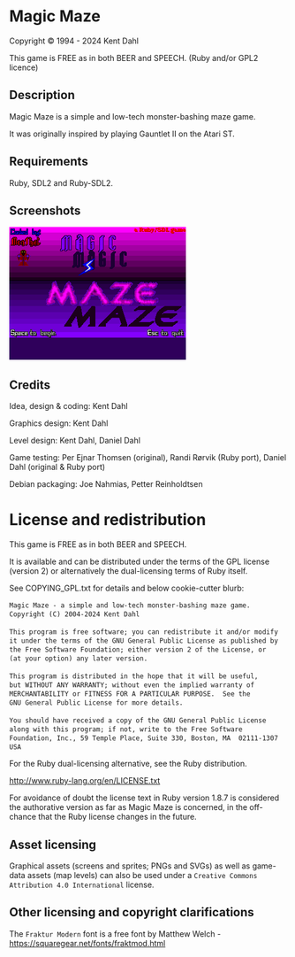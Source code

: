 # Magic Maze

Copyright © 1994 - 2024 Kent  Dahl 

This game is FREE as in both BEER and SPEECH.
      (Ruby and/or GPL2 licence)


## Description

Magic Maze is a simple and low-tech monster-bashing maze game. 

It was originally inspired by playing Gauntlet II on the Atari ST.


## Requirements

Ruby, SDL2 and Ruby-SDL2.


## Screenshots


![Title screen](https://github.com/kentdahl/magic_maze/blob/main/data/gfx/title.png?raw=true)



## Credits

Idea, design & coding:  Kent Dahl

Graphics design:        Kent Dahl

Level design:           Kent Dahl, Daniel Dahl

Game testing:           Per Ejnar Thomsen (original), Randi Rørvik (Ruby port),
                        Daniel Dahl (original & Ruby port)

Debian packaging:       Joe Nahmias, Petter Reinholdtsen





# License and redistribution

This game is FREE as in both BEER and SPEECH.

It is available and can be distributed under the terms of 
the GPL license (version 2) or alternatively the 
dual-licensing terms of Ruby itself.

See COPYING_GPL.txt for details and below cookie-cutter blurb:

    Magic Maze - a simple and low-tech monster-bashing maze game.
    Copyright (C) 2004-2024 Kent Dahl

    This program is free software; you can redistribute it and/or modify
    it under the terms of the GNU General Public License as published by
    the Free Software Foundation; either version 2 of the License, or
    (at your option) any later version.

    This program is distributed in the hope that it will be useful,
    but WITHOUT ANY WARRANTY; without even the implied warranty of
    MERCHANTABILITY or FITNESS FOR A PARTICULAR PURPOSE.  See the
    GNU General Public License for more details.

    You should have received a copy of the GNU General Public License
    along with this program; if not, write to the Free Software
    Foundation, Inc., 59 Temple Place, Suite 330, Boston, MA  02111-1307  USA

For the Ruby dual-licensing alternative, see the Ruby distribution.

  http://www.ruby-lang.org/en/LICENSE.txt

For avoidance of doubt the license text in Ruby version 1.8.7 is considered
the authorative version as far as Magic Maze is concerned, in the 
off-chance that the Ruby license changes in the future.


## Asset licensing

Graphical assets (screens and sprites; PNGs and SVGs) as well as game-data assets (map levels) can also be used under a `Creative Commons Attribution 4.0 International` license. 



## Other licensing and copyright clarifications

The `Fraktur Modern` font is a free font by Matthew Welch - https://squaregear.net/fonts/fraktmod.html


